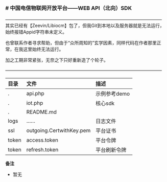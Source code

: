 
    
### # 中国电信物联网开放平台——WEB API（北向）SDK
———————————————————————————————————
其实已经有【Zeevin/Libiocm】包了，但我Git到本地以及服务器就是无法运行，始终报错Appid字符串未定义。

也曾联系作者寻求帮助，但由于“众所周知的”玄学因素，同样代码在作者那里正常，在我这里始终无法运行。

加之工期非常紧张，无奈之下只好重新造了个轮子。

———————————————————————————————————


|  目录 | 文件  |描述   |
| :------------ | :------------ | :------------ |
|  . | api.php  | 示例参考demo  |
| .  | iot.php  | 核心sdk  |
|  . | README.md  |   |
|  logs | ……  | 日志文件  |
| ssl  | outgoing.CertwithKey.pem  | 平台证书  |
|   token|  access.token |   平台令牌|
|  token |refresh.token   |  平台刷新令牌 |



 **备注** 

- 暂无


